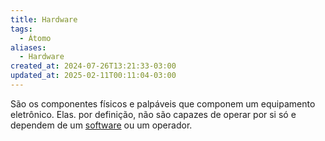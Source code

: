 ```yaml
---
title: Hardware
tags:
  - Átomo
aliases:
  - Hardware
created_at: 2024-07-26T13:21:33-03:00
updated_at: 2025-02-11T00:11:04-03:00
---
```


São os componentes físicos e palpáveis que componem um equipamento eletrônico. Elas. por definição, não são capazes de operar por si só e dependem de um [software](Software.md) ou um operador.